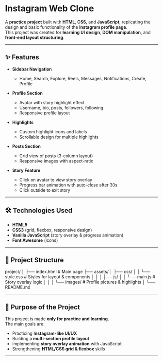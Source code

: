 # Instagram Web Clone

A **practice project** built with **HTML**, **CSS**, and **JavaScript**, replicating the design and basic functionality of the **Instagram profile page**.  
This project was created for **learning UI design**, **DOM manipulation**, and **front-end layout structuring**.

---

## ✨ Features

- **Sidebar Navigation**
  - Home, Search, Explore, Reels, Messages, Notifications, Create, Profile

- **Profile Section**
  - Avatar with story highlight effect  
  - Username, bio, posts, followers, following  
  - Responsive profile layout

- **Highlights**
  - Custom highlight icons and labels  
  - Scrollable design for multiple highlights  

- **Posts Section**
  - Grid view of posts (3-column layout)  
  - Responsive images with aspect-ratio

- **Story Feature**
  - Click on avatar to view story overlay  
  - Progress bar animation with auto-close after 30s  
  - Click outside to exit story  

---

## 🛠️ Technologies Used

- **HTML5**  
- **CSS3** (grid, flexbox, responsive design)  
- **Vanilla JavaScript** (story overlay & progress animation)  
- **Font Awesome** (icons)  

---

## 📂 Project Structure

project/
│
├── index.html # Main page
├── assets/
│ ├── css/
│ │ └── style.css # Styles for layout & components
│ │
│ ├── js/
│ │ └── main.js # Story overlay logic
│ │
│ └── images/ # Profile pictures & highlights
│
└── README.md


---

## 🎯 Purpose of the Project
This project is made **only for practice and learning**.  
The main goals are:  
- Practicing **Instagram-like UI/UX**  
- Building a **multi-section profile layout**  
- Implementing **story overlay animation** with JavaScript  
- Strengthening **HTML/CSS grid & flexbox** skills  

---
